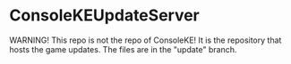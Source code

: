 # ConsoleKEUpdateServer

WARNING! This repo is not the repo of ConsoleKE! It is the repository that hosts the game updates. The files are in the "update" branch.

